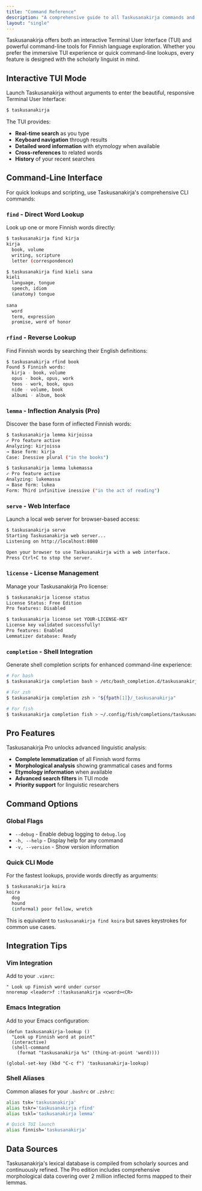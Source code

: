 ```yaml
---
title: "Command Reference"
description: "A comprehensive guide to all Taskusanakirja commands and features"
layout: "single"
---
```


Taskusanakirja offers both an interactive Terminal User Interface (TUI) and powerful command-line tools for Finnish language exploration. Whether you prefer the immersive TUI experience or quick command-line lookups, every feature is designed with the scholarly linguist in mind.

## Interactive TUI Mode

Launch Taskusanakirja without arguments to enter the beautiful, responsive Terminal User Interface:

```bash
$ taskusanakirja
```

The TUI provides:
- **Real-time search** as you type
- **Keyboard navigation** through results
- **Detailed word information** with etymology when available
- **Cross-references** to related words
- **History** of your recent searches

## Command-Line Interface

For quick lookups and scripting, use Taskusanakirja's comprehensive CLI commands:

### `find` - Direct Word Lookup

Look up one or more Finnish words directly:

```bash
$ taskusanakirja find kirja
kirja
  book, volume
  writing, scripture
  letter (correspondence)

$ taskusanakirja find kieli sana
kieli
  language, tongue
  speech, idiom
  (anatomy) tongue
  
sana
  word
  term, expression
  promise, word of honor
```

### `rfind` - Reverse Lookup

Find Finnish words by searching their English definitions:

```bash
$ taskusanakirja rfind book
Found 5 Finnish words:
  kirja - book, volume
  opus - book, opus, work
  teos - work, book, opus
  nide - volume, book
  albumi - album, book
```

### `lemma` - Inflection Analysis (Pro)

Discover the base form of inflected Finnish words:

```bash
$ taskusanakirja lemma kirjoissa
✓ Pro feature active
Analyzing: kirjoissa
→ Base form: kirja
Case: Inessive plural ("in the books")

$ taskusanakirja lemma lukemassa
✓ Pro feature active
Analyzing: lukemassa
→ Base form: lukea
Form: Third infinitive inessive ("in the act of reading")
```

### `serve` - Web Interface

Launch a local web server for browser-based access:

```bash
$ taskusanakirja serve
Starting Taskusanakirja web server...
Listening on http://localhost:8080

Open your browser to use Taskusanakirja with a web interface.
Press Ctrl+C to stop the server.
```

### `license` - License Management

Manage your Taskusanakirja Pro license:

```bash
$ taskusanakirja license status
License Status: Free Edition
Pro features: Disabled

$ taskusanakirja license set YOUR-LICENSE-KEY
License key validated successfully!
Pro features: Enabled
Lemmatizer database: Ready
```

### `completion` - Shell Integration

Generate shell completion scripts for enhanced command-line experience:

```bash
# For bash
$ taskusanakirja completion bash > /etc/bash_completion.d/taskusanakirja

# For zsh
$ taskusanakirja completion zsh > "${fpath[1]}/_taskusanakirja"

# For fish
$ taskusanakirja completion fish > ~/.config/fish/completions/taskusanakirja.fish
```

## Pro Features

Taskusanakirja Pro unlocks advanced linguistic analysis:

- **Complete lemmatization** of all Finnish word forms
- **Morphological analysis** showing grammatical cases and forms
- **Etymology information** when available
- **Advanced search filters** in TUI mode
- **Priority support** for linguistic researchers

## Command Options

### Global Flags

- `--debug` - Enable debug logging to `debug.log`
- `-h, --help` - Display help for any command
- `-v, --version` - Show version information

### Quick CLI Mode

For the fastest lookups, provide words directly as arguments:

```bash
$ taskusanakirja koira
koira
  dog
  hound
  (informal) poor fellow, wretch
```

This is equivalent to `taskusanakirja find koira` but saves keystrokes for common use cases.

## Integration Tips

### Vim Integration

Add to your `.vimrc`:

```vim
" Look up Finnish word under cursor
nnoremap <leader>f :!taskusanakirja <cword><CR>
```

### Emacs Integration

Add to your Emacs configuration:

```elisp
(defun taskusanakirja-lookup ()
  "Look up Finnish word at point"
  (interactive)
  (shell-command 
    (format "taskusanakirja %s" (thing-at-point 'word))))

(global-set-key (kbd "C-c f") 'taskusanakirja-lookup)
```

### Shell Aliases

Common aliases for your `.bashrc` or `.zshrc`:

```bash
alias tsk='taskusanakirja'
alias tskr='taskusanakirja rfind'
alias tskl='taskusanakirja lemma'

# Quick TUI launch
alias finnish='taskusanakirja'
```

## Data Sources

Taskusanakirja's lexical database is compiled from scholarly sources and continuously refined. The Pro edition includes comprehensive morphological data covering over 2 million inflected forms mapped to their lemmas.